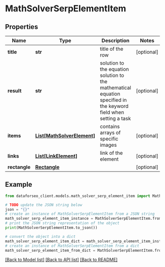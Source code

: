 # MathSolverSerpElementItem


## Properties

Name | Type | Description | Notes
------------ | ------------- | ------------- | -------------
**title** | **str** | title of the row | [optional] 
**result** | **str** | solution to the equation solution to the mathematical equation specified in the keyword field when setting a task | [optional] 
**items** | [**List[MathSolverElement]**](MathSolverElement.md) | contains arrays of specific images | [optional] 
**links** | [**List[LinkElement]**](LinkElement.md) | link of the element | [optional] 
**rectangle** | [**Rectangle**](Rectangle.md) |  | [optional] 

## Example

```python
from dataforseo_client.models.math_solver_serp_element_item import MathSolverSerpElementItem

# TODO update the JSON string below
json = "{}"
# create an instance of MathSolverSerpElementItem from a JSON string
math_solver_serp_element_item_instance = MathSolverSerpElementItem.from_json(json)
# print the JSON string representation of the object
print(MathSolverSerpElementItem.to_json())

# convert the object into a dict
math_solver_serp_element_item_dict = math_solver_serp_element_item_instance.to_dict()
# create an instance of MathSolverSerpElementItem from a dict
math_solver_serp_element_item_from_dict = MathSolverSerpElementItem.from_dict(math_solver_serp_element_item_dict)
```
[[Back to Model list]](../README.md#documentation-for-models) [[Back to API list]](../README.md#documentation-for-api-endpoints) [[Back to README]](../README.md)


